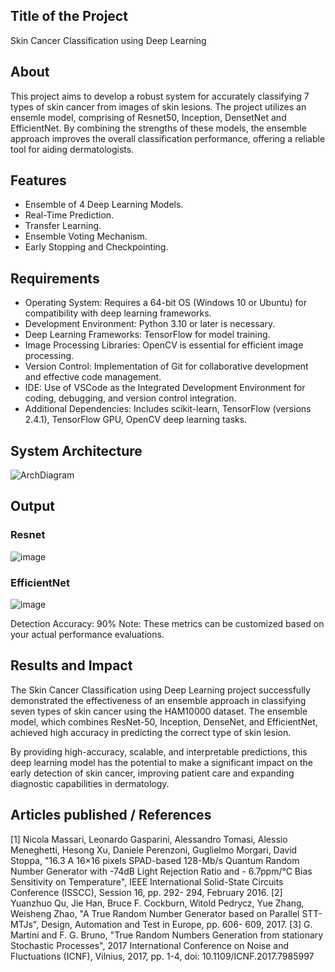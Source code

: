## Title of the Project
Skin Cancer Classification using Deep Learning

## About
<!--Detailed Description about the project-->
This project aims to develop a robust system for accurately classifying 7 types of skin cancer from images of skin lesions. The project utilizes an ensemle model, comprising of Resnet50, Inception, DensetNet and EfficientNet. By combining the strengths of these models, the ensemble approach improves the overall classification performance, offering a reliable tool for aiding dermatologists.

## Features
<!--List the features of the project as shown below-->
- Ensemble of 4 Deep Learning Models.
- Real-Time Prediction.
- Transfer Learning.
- Ensemble Voting Mechanism.
- Early Stopping and Checkpointing.

## Requirements
<!--List the requirements of the project as shown below-->
* Operating System: Requires a 64-bit OS (Windows 10 or Ubuntu) for compatibility with deep learning frameworks.
* Development Environment: Python 3.10 or later is necessary.
* Deep Learning Frameworks: TensorFlow for model training.
* Image Processing Libraries: OpenCV is essential for efficient image processing.
* Version Control: Implementation of Git for collaborative development and effective code management.
* IDE: Use of VSCode as the Integrated Development Environment for coding, debugging, and version control integration.
* Additional Dependencies: Includes scikit-learn, TensorFlow (versions 2.4.1), TensorFlow GPU, OpenCV deep learning tasks.

## System Architecture
<!--Embed the system architecture diagram as shown below-->
![ArchDiagram](https://github.com/user-attachments/assets/4150b47b-737e-46c9-8c66-ca431905c976)

## Output

<!--Embed the Output picture at respective places as shown below as shown below-->
### Resnet
![image](https://github.com/user-attachments/assets/823f68ea-1fff-4659-b27d-8f1cf7c4cef8)

### EfficientNet
![image](https://github.com/user-attachments/assets/e776f17f-38fb-4ad2-8fa0-6980f1ac6493)

Detection Accuracy: 90%
Note: These metrics can be customized based on your actual performance evaluations.


## Results and Impact
<!--Give the results and impact as shown below-->
The Skin Cancer Classification using Deep Learning project successfully demonstrated the effectiveness of an ensemble approach in classifying seven types of skin cancer using the HAM10000 dataset. The ensemble model, which combines ResNet-50, Inception, DenseNet, and EfficientNet, achieved high accuracy in predicting the correct type of skin lesion.

By providing high-accuracy, scalable, and interpretable predictions, this deep learning model has the potential to make a significant impact on the early detection of skin cancer, improving patient care and expanding diagnostic capabilities in dermatology.

## Articles published / References
[1] Nicola Massari, Leonardo Gasparini, Alessandro Tomasi, Alessio Meneghetti, Hesong Xu, Daniele Perenzoni, Guglielmo Morgari, David Stoppa, "16.3 A 16×16 pixels SPAD-based 128-Mb/s Quantum Random Number Generator with -74dB Light Rejection Ratio and - 6.7ppm/°C Bias Sensitivity on Temperature", IEEE International Solid-State Circuits Conference (ISSCC), Session 16, pp. 292- 294, February 2016.
[2] Yuanzhuo Qu, Jie Han, Bruce F. Cockburn, Witold Pedrycz, Yue Zhang, Weisheng Zhao, "A True Random Number Generator based on Parallel STT- MTJs", Design, Automation and Test in Europe, pp. 606- 609, 2017.
[3] G. Martini and F. G. Bruno, "True Random Numbers Generation from stationary Stochastic Processes", 2017 International Conference on Noise and Fluctuations (ICNF), Vilnius, 2017, pp. 1-4, doi: 10.1109/ICNF.2017.7985997


